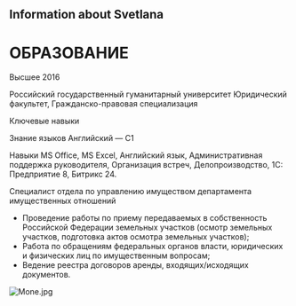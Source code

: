 ## Information about Svetlana

# ОБРАЗОВАНИЕ

Высшее
2016

Российский государственный гуманитарный университет
Юридический факультет, Гражданско-правовая специализация

Ключевые навыки

Знание языков
Английский — С1

Навыки
MS Office, MS Excel, Английский язык, Административная поддержка руководителя, Организация встреч, Делопроизводство, 1С: Предприятие 8, Битрикс 24.


Специалист отдела по управлению имуществом департамента имущественных отношений
- Проведение работы по приему передаваемых в собственность Российской Федерации земельных участков (осмотр земельных участков, подготовка актов осмотра земельных участков);
- Работа по обращениям федеральных органов власти, юридических и физических лиц
  по имущественным вопросам;
- Ведение реестра договоров аренды, входящих/исходящих документов.

![Mone.jpg](..%2FMone.jpg)